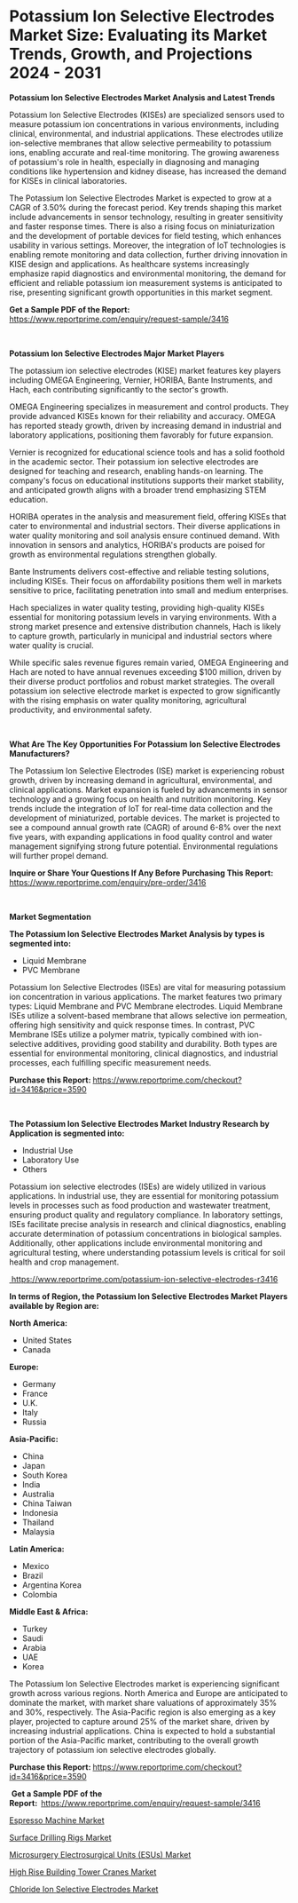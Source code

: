 <p><h1>Potassium Ion Selective Electrodes Market Size: Evaluating its Market Trends, Growth, and Projections 2024 - 2031</h1></p><p><strong>Potassium Ion Selective Electrodes Market Analysis and Latest Trends</strong></p>
<p><p>Potassium Ion Selective Electrodes (KISEs) are specialized sensors used to measure potassium ion concentrations in various environments, including clinical, environmental, and industrial applications. These electrodes utilize ion-selective membranes that allow selective permeability to potassium ions, enabling accurate and real-time monitoring. The growing awareness of potassium's role in health, especially in diagnosing and managing conditions like hypertension and kidney disease, has increased the demand for KISEs in clinical laboratories.</p><p>The Potassium Ion Selective Electrodes Market is expected to grow at a CAGR of 3.50% during the forecast period. Key trends shaping this market include advancements in sensor technology, resulting in greater sensitivity and faster response times. There is also a rising focus on miniaturization and the development of portable devices for field testing, which enhances usability in various settings. Moreover, the integration of IoT technologies is enabling remote monitoring and data collection, further driving innovation in KISE design and applications. As healthcare systems increasingly emphasize rapid diagnostics and environmental monitoring, the demand for efficient and reliable potassium ion measurement systems is anticipated to rise, presenting significant growth opportunities in this market segment.</p></p>
<p><strong>Get a Sample PDF of the Report:&nbsp;</strong> <a href="https://www.reportprime.com/enquiry/request-sample/3416">https://www.reportprime.com/enquiry/request-sample/3416</a></p>
<p>&nbsp;</p>
<p><strong>Potassium Ion Selective Electrodes Major Market Players</strong></p>
<p><p>The potassium ion selective electrodes (KISE) market features key players including OMEGA Engineering, Vernier, HORIBA, Bante Instruments, and Hach, each contributing significantly to the sector's growth.</p><p>OMEGA Engineering specializes in measurement and control products. They provide advanced KISEs known for their reliability and accuracy. OMEGA has reported steady growth, driven by increasing demand in industrial and laboratory applications, positioning them favorably for future expansion.</p><p>Vernier is recognized for educational science tools and has a solid foothold in the academic sector. Their potassium ion selective electrodes are designed for teaching and research, enabling hands-on learning. The company's focus on educational institutions supports their market stability, and anticipated growth aligns with a broader trend emphasizing STEM education.</p><p>HORIBA operates in the analysis and measurement field, offering KISEs that cater to environmental and industrial sectors. Their diverse applications in water quality monitoring and soil analysis ensure continued demand. With innovation in sensors and analytics, HORIBA's products are poised for growth as environmental regulations strengthen globally.</p><p>Bante Instruments delivers cost-effective and reliable testing solutions, including KISEs. Their focus on affordability positions them well in markets sensitive to price, facilitating penetration into small and medium enterprises.</p><p>Hach specializes in water quality testing, providing high-quality KISEs essential for monitoring potassium levels in varying environments. With a strong market presence and extensive distribution channels, Hach is likely to capture growth, particularly in municipal and industrial sectors where water quality is crucial.</p><p>While specific sales revenue figures remain varied, OMEGA Engineering and Hach are noted to have annual revenues exceeding $100 million, driven by their diverse product portfolios and robust market strategies. The overall potassium ion selective electrode market is expected to grow significantly with the rising emphasis on water quality monitoring, agricultural productivity, and environmental safety.</p></p>
<p>&nbsp;</p>
<p><strong>What Are The Key Opportunities For Potassium Ion Selective Electrodes Manufacturers?</strong></p>
<p><p>The Potassium Ion Selective Electrodes (ISE) market is experiencing robust growth, driven by increasing demand in agricultural, environmental, and clinical applications. Market expansion is fueled by advancements in sensor technology and a growing focus on health and nutrition monitoring. Key trends include the integration of IoT for real-time data collection and the development of miniaturized, portable devices. The market is projected to see a compound annual growth rate (CAGR) of around 6-8% over the next five years, with expanding applications in food quality control and water management signifying strong future potential. Environmental regulations will further propel demand.</p></p>
<p><strong>Inquire or Share Your Questions If Any Before Purchasing This Report:</strong> <a href="https://www.reportprime.com/enquiry/pre-order/3416">https://www.reportprime.com/enquiry/pre-order/3416</a></p>
<p>&nbsp;</p>
<p><strong>Market Segmentation</strong></p>
<p><strong>The Potassium Ion Selective Electrodes Market Analysis by types is segmented into:</strong></p>
<p><ul><li>Liquid Membrane</li><li>PVC Membrane</li></ul></p>
<p><p>Potassium Ion Selective Electrodes (ISEs) are vital for measuring potassium ion concentration in various applications. The market features two primary types: Liquid Membrane and PVC Membrane electrodes. Liquid Membrane ISEs utilize a solvent-based membrane that allows selective ion permeation, offering high sensitivity and quick response times. In contrast, PVC Membrane ISEs utilize a polymer matrix, typically combined with ion-selective additives, providing good stability and durability. Both types are essential for environmental monitoring, clinical diagnostics, and industrial processes, each fulfilling specific measurement needs.</p></p>
<p><strong>Purchase this Report:&nbsp;</strong><a href="https://www.reportprime.com/checkout?id=3416&price=3590">https://www.reportprime.com/checkout?id=3416&price=3590</a></p>
<p>&nbsp;</p>
<p><strong>The Potassium Ion Selective Electrodes Market Industry Research by Application is segmented into:</strong></p>
<p><ul><li>Industrial Use</li><li>Laboratory Use</li><li>Others</li></ul></p>
<p><p>Potassium ion selective electrodes (ISEs) are widely utilized in various applications. In industrial use, they are essential for monitoring potassium levels in processes such as food production and wastewater treatment, ensuring product quality and regulatory compliance. In laboratory settings, ISEs facilitate precise analysis in research and clinical diagnostics, enabling accurate determination of potassium concentrations in biological samples. Additionally, other applications include environmental monitoring and agricultural testing, where understanding potassium levels is critical for soil health and crop management.</p></p>
<p><a href="https://www.reportprime.com/potassium-ion-selective-electrodes-r3416">&nbsp;https://www.reportprime.com/potassium-ion-selective-electrodes-r3416</a></p>
<p><strong>In terms of Region, the Potassium Ion Selective Electrodes Market Players available by Region are:</strong></p>
<p>
    <p> <strong> North America: </strong>
        <ul>
            <li>United States</li>
            <li>Canada</li>
        </ul>
        </p> 
    <p> <strong> Europe: </strong>
        <ul>
            <li>Germany</li>
            <li>France</li>
            <li>U.K.</li>
            <li>Italy</li>
            <li>Russia</li>
        </ul>
        </p> 
    <p> <strong> Asia-Pacific: </strong>
        <ul>
            <li>China</li>
            <li>Japan</li>
            <li>South Korea</li>
            <li>India</li>
            <li>Australia</li>
            <li>China Taiwan</li>
            <li>Indonesia</li>
            <li>Thailand</li>
            <li>Malaysia</li>
        </ul>
        </p> 
    <p> <strong> Latin America: </strong>
        <ul>
            <li>Mexico</li>
            <li>Brazil</li>
            <li>Argentina Korea</li>
            <li>Colombia</li>
        </ul>
        </p> 
    <p> <strong> Middle East & Africa: </strong>
        <ul>
            <li>Turkey</li>
            <li>Saudi</li>
            <li>Arabia</li>
            <li>UAE</li>
            <li>Korea</li>
        </ul>
    </p>
    </p>
<p><p>The Potassium Ion Selective Electrodes market is experiencing significant growth across various regions. North America and Europe are anticipated to dominate the market, with market share valuations of approximately 35% and 30%, respectively. The Asia-Pacific region is also emerging as a key player, projected to capture around 25% of the market share, driven by increasing industrial applications. China is expected to hold a substantial portion of the Asia-Pacific market, contributing to the overall growth trajectory of potassium ion selective electrodes globally.</p></p>
<p><strong>Purchase this Report: </strong><a href="https://www.reportprime.com/checkout?id=3416&price=3590">https://www.reportprime.com/checkout?id=3416&price=3590</a></p>
<p>&nbsp;<strong>Get a Sample PDF of the Report:&nbsp;&nbsp;</strong><a href="https://www.reportprime.com/enquiry/request-sample/3416">https://www.reportprime.com/enquiry/request-sample/3416</a></p>
<p><strong></strong></p>
<p><p><a href="https://www.linkedin.com/pulse/strategic-roadmap-global-espresso-machine-market-insights-opportunities-qpfhc?trackingId=MQgfA6YDSsakGsqxQ6K2cQ%3D%3D">Espresso Machine Market</a></p><p><a href="https://www.linkedin.com/pulse/surface-drilling-rigs-market-size-growth-trends-industry-analysis-gbulc?trackingId=jNNX6TztTp2i8ydEqMAgjg%3D%3D">Surface Drilling Rigs Market</a></p><p><a href="https://issuu.com/reportprime-2/docs/microsurgery-electrosurgical-units-_269744e0221382">Microsurgery Electrosurgical Units (ESUs) Market</a></p><p><a href="https://issuu.com/reportprime-2/docs/high-rise-building-tower-cranes-mar_479da92312953b">High Rise Building Tower Cranes Market</a></p><p><a href="https://github.com/FassouRP/Market-Research-Report-List-6/blob/main/chloride-ion-selective-electrodes-market.md">Chloride Ion Selective Electrodes Market</a></p></p>
